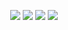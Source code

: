<p align="center">
    <img src="https://img.shields.io/github/last-commit/71zenith/assets?style=for-the-badge&labelColor=dde1e6&color=161616"/>
    <img src="https://img.shields.io/github/repo-size/71zenith/assets?style=for-the-badge&labelColor=dde1e6&color=161616"/>
    <img src="https://img.shields.io/github/commit-activity/t/71zenith/assets?style=for-the-badge&labelColor=dde1e6&color=161616"/>
    <img src="https://img.shields.io/github/directory-file-count/71zenith/assets?style=for-the-badge&labelColor=dde1e6&color=161616"/>
  </a>
</p>
